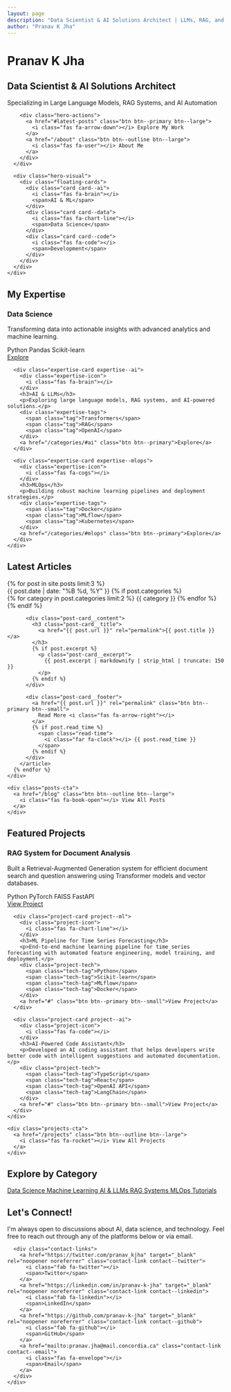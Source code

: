```yaml
---
layout: page
description: "Data Scientist & AI Solutions Architect | LLMs, RAG, and Intelligent Automation"
author: "Pranav K Jha"
---
```


<div class="hero-section">
  <div class="container">
    <div class="hero-content">
      <div class="hero-text">
        <h1 class="hero-title">Pranav K Jha</h1>
        <h2 class="hero-subtitle">Data Scientist & AI Solutions Architect</h2>
        <p class="hero-description">
          Specializing in <span class="highlight">Large Language Models</span>, 
          <span class="highlight">RAG Systems</span>, and 
          <span class="highlight">AI Automation</span>
        </p>
        
        <div class="hero-actions">
          <a href="#latest-posts" class="btn btn--primary btn--large">
            <i class="fas fa-arrow-down"></i> Explore My Work
          </a>
          <a href="/about" class="btn btn--outline btn--large">
            <i class="fas fa-user"></i> About Me
          </a>
        </div>
      </div>
      
      <div class="hero-visual">
        <div class="floating-cards">
          <div class="card card--ai">
            <i class="fas fa-brain"></i>
            <span>AI & ML</span>
          </div>
          <div class="card card--data">
            <i class="fas fa-chart-line"></i>
            <span>Data Science</span>
          </div>
          <div class="card card--code">
            <i class="fas fa-code"></i>
            <span>Development</span>
          </div>
        </div>
      </div>
    </div>
  </div>
  
  <div class="social-links">
    <a href="https://twitter.com/pranav_kjha" target="_blank" rel="noopener noreferrer" class="social-link social--twitter">
      <i class="fab fa-twitter"></i>
    </a>
    <a href="https://linkedin.com/in/pranav-k-jha" target="_blank" rel="noopener noreferrer" class="social-link social--linkedin">
      <i class="fab fa-linkedin"></i>
    </a>
    <a href="https://github.com/pranav-k-jha" target="_blank" rel="noopener noreferrer" class="social-link social--github">
      <i class="fab fa-github"></i>
    </a>
    <a href="mailto:pranav.jha@mail.concordia.ca" class="social-link social--email">
      <i class="fas fa-envelope"></i>
    </a>
  </div>
</div>

<section class="expertise-section">
  <div class="container">
    <h2 class="section-title">My Expertise</h2>
    <div class="expertise-grid">
      <div class="expertise-card expertise--data">
        <div class="expertise-icon">
          <i class="fas fa-chart-line"></i>
        </div>
        <h3>Data Science</h3>
        <p>Transforming data into actionable insights with advanced analytics and machine learning.</p>
        <div class="expertise-tags">
          <span class="tag">Python</span>
          <span class="tag">Pandas</span>
          <span class="tag">Scikit-learn</span>
        </div>
        <a href="/categories/#data-science" class="btn btn--primary">Explore</a>
      </div>
      
      <div class="expertise-card expertise--ai">
        <div class="expertise-icon">
          <i class="fas fa-brain"></i>
        </div>
        <h3>AI & LLMs</h3>
        <p>Exploring large language models, RAG systems, and AI-powered solutions.</p>
        <div class="expertise-tags">
          <span class="tag">Transformers</span>
          <span class="tag">RAG</span>
          <span class="tag">OpenAI</span>
        </div>
        <a href="/categories/#ai" class="btn btn--primary">Explore</a>
      </div>
      
      <div class="expertise-card expertise--mlops">
        <div class="expertise-icon">
          <i class="fas fa-cogs"></i>
        </div>
        <h3>MLOps</h3>
        <p>Building robust machine learning pipelines and deployment strategies.</p>
        <div class="expertise-tags">
          <span class="tag">Docker</span>
          <span class="tag">MLflow</span>
          <span class="tag">Kubernetes</span>
        </div>
        <a href="/categories/#mlops" class="btn btn--primary">Explore</a>
      </div>
    </div>
  </div>
</section>

<section class="latest-posts" id="latest-posts">
  <div class="container">
    <h2 class="section-title">Latest Articles</h2>
    <div class="posts-grid">
      {% for post in site.posts limit:3 %}
        <article class="post-card">
          <div class="post-card__header">
            <div class="post-card__meta">
              <time class="post-date">
                <i class="far fa-calendar-alt"></i>
                {{ post.date | date: "%B %d, %Y" }}
              </time>
              {% if post.categories %}
                <div class="post-categories">
                  {% for category in post.categories limit:2 %}
                    <span class="category-tag">{{ category }}</span>
                  {% endfor %}
                </div>
              {% endif %}
            </div>
          </div>
          
          <div class="post-card__content">
            <h3 class="post-card__title">
              <a href="{{ post.url }}" rel="permalink">{{ post.title }}</a>
            </h3>
            {% if post.excerpt %}
              <p class="post-card__excerpt">
                {{ post.excerpt | markdownify | strip_html | truncate: 150 }}
              </p>
            {% endif %}
          </div>
          
          <div class="post-card__footer">
            <a href="{{ post.url }}" rel="permalink" class="btn btn--primary btn--small">
              Read More <i class="fas fa-arrow-right"></i>
            </a>
            {% if post.read_time %}
              <span class="read-time">
                <i class="far fa-clock"></i> {{ post.read_time }}
              </span>
            {% endif %}
          </div>
        </article>
      {% endfor %}
    </div>
    
    <div class="posts-cta">
      <a href="/blog" class="btn btn--outline btn--large">
        <i class="fas fa-book-open"></i> View All Posts
      </a>
    </div>
  </div>
</section>

<section class="projects-section">
  <div class="container">
    <h2 class="section-title">Featured Projects</h2>
    <div class="projects-grid">
      <div class="project-card project--rag">
        <div class="project-icon">
          <i class="fas fa-search"></i>
        </div>
        <h3>RAG System for Document Analysis</h3>
        <p>Built a Retrieval-Augmented Generation system for efficient document search and question answering using Transformer models and vector databases.</p>
        <div class="project-tech">
          <span class="tech-tag">Python</span>
          <span class="tech-tag">PyTorch</span>
          <span class="tech-tag">FAISS</span>
          <span class="tech-tag">FastAPI</span>
        </div>
        <a href="#" class="btn btn--primary btn--small">View Project</a>
      </div>
      
      <div class="project-card project--ml">
        <div class="project-icon">
          <i class="fas fa-chart-line"></i>
        </div>
        <h3>ML Pipeline for Time Series Forecasting</h3>
        <p>End-to-end machine learning pipeline for time series forecasting with automated feature engineering, model training, and deployment.</p>
        <div class="project-tech">
          <span class="tech-tag">Python</span>
          <span class="tech-tag">Scikit-learn</span>
          <span class="tech-tag">MLflow</span>
          <span class="tech-tag">Docker</span>
        </div>
        <a href="#" class="btn btn--primary btn--small">View Project</a>
      </div>
      
      <div class="project-card project--ai">
        <div class="project-icon">
          <i class="fas fa-code"></i>
        </div>
        <h3>AI-Powered Code Assistant</h3>
        <p>Developed an AI coding assistant that helps developers write better code with intelligent suggestions and automated documentation.</p>
        <div class="project-tech">
          <span class="tech-tag">TypeScript</span>
          <span class="tech-tag">React</span>
          <span class="tech-tag">OpenAI API</span>
          <span class="tech-tag">LangChain</span>
        </div>
        <a href="#" class="btn btn--primary btn--small">View Project</a>
      </div>
    </div>
    
    <div class="projects-cta">
      <a href="/projects" class="btn btn--outline btn--large">
        <i class="fas fa-rocket"></i> View All Projects
      </a>
    </div>
  </div>
</section>

<section class="categories-section">
  <div class="container">
    <h2 class="section-title">Explore by Category</h2>
    <div class="categories-grid">
      <a href="/categories/#data-science" class="category-card category--data">
        <i class="fas fa-chart-bar"></i>
        <span>Data Science</span>
      </a>
      <a href="/categories/#machine-learning" class="category-card category--ml">
        <i class="fas fa-brain"></i>
        <span>Machine Learning</span>
      </a>
      <a href="/categories/#ai" class="category-card category--ai">
        <i class="fas fa-robot"></i>
        <span>AI & LLMs</span>
      </a>
      <a href="/categories/#rag" class="category-card category--rag">
        <i class="fas fa-search"></i>
        <span>RAG Systems</span>
      </a>
      <a href="/categories/#mlops" class="category-card category--mlops">
        <i class="fas fa-cogs"></i>
        <span>MLOps</span>
      </a>
      <a href="/categories/#tutorials" class="category-card category--tutorials">
        <i class="fas fa-book"></i>
        <span>Tutorials</span>
      </a>
    </div>
  </div>
</section>

<section class="contact-section">
  <div class="container">
    <div class="contact-content">
      <h2 class="section-title">Let's Connect!</h2>
      <p class="contact-description">
        I'm always open to discussions about AI, data science, and technology. 
        Feel free to reach out through any of the platforms below or via email.
      </p>
      
      <div class="contact-links">
        <a href="https://twitter.com/pranav_kjha" target="_blank" rel="noopener noreferrer" class="contact-link contact--twitter">
          <i class="fab fa-twitter"></i>
          <span>Twitter</span>
        </a>
        <a href="https://linkedin.com/in/pranav-k-jha" target="_blank" rel="noopener noreferrer" class="contact-link contact--linkedin">
          <i class="fab fa-linkedin"></i>
          <span>LinkedIn</span>
        </a>
        <a href="https://github.com/pranav-k-jha" target="_blank" rel="noopener noreferrer" class="contact-link contact--github">
          <i class="fab fa-github"></i>
          <span>GitHub</span>
        </a>
        <a href="mailto:pranav.jha@mail.concordia.ca" class="contact-link contact--email">
          <i class="fas fa-envelope"></i>
          <span>Email</span>
        </a>
      </div>
    </div>
  </div>
</section>
